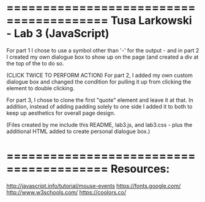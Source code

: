 ========================================
Tusa Larkowski - Lab 3 (JavaScript)
========================================
For part 1 I chose to use a symbol other than '-' for the output - and in part 2 I created my own dialogue box to show up on the page (and created a div at the top of the <body> to do so.

(CLICK TWICE TO PERFORM ACTION) For part 2, I added my own custom dialogue box and changed the condition for pulling it up from clicking the element to double clicking. 

For part 3, I chose to clone the first "quote" element and leave it at that. In addition, instead of adding padding solely to one side I added it to both to keep up aesthetics for overall page design.

(Files created by me include this README, lab3.js, and lab3.css - plus the additional HTML added to create personal dialogue box.)

========================================
Resources:
========================================
http://javascript.info/tutorial/mouse-events
https://fonts.google.com/
http://www.w3schools.com/
https://coolors.co/